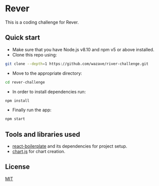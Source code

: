 # Rever

This is a coding challenge for Rever.

## Quick start
- Make sure that you have Node.js v8.10 and npm v5 or above installed.
- Clone this repo using:

```bash
git clone --depth=1 https://github.com/wazave/river-challenge.git
```

- Move to the appropriate directory:

```bash
cd rever-challenge
```

- In order to install dependencies run:

```bash
npm install
```

- Finally run the app:

```bash
npm start
```

## Tools and libraries used
- [react-boilerplate](https://github.com/react-boilerplate/react-boilerplate/) and its dependencies for project setup.
- [chart.js](https://github.com/chartjs/Chart.js/) for chart creation.

## License
[MIT](https://choosealicense.com/licenses/mit/)

